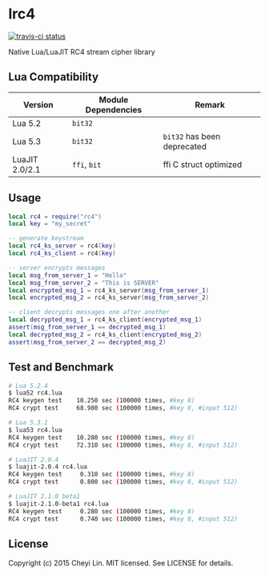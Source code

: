 lrc4
=====

[![travis-ci status](https://travis-ci.org/CheyiLin/lrc4.svg?branch=master)](https://travis-ci.org/CheyiLin/lrc4)

Native Lua/LuaJIT RC4 stream cipher library

## Lua Compatibility

| Version | Module Dependencies | Remark | 
| ------- | ------------------- | ------ |
| Lua 5.2 | `bit32` |  |
| Lua 5.3 | `bit32` | `bit32` has been deprecated |
| LuaJIT 2.0/2.1 | `ffi`, `bit` | ffi C struct optimized |

## Usage

```lua
local rc4 = require("rc4")
local key = "my_secret"

-- generate keystream
local rc4_ks_server = rc4(key)
local rc4_ks_client = rc4(key)

-- server encrypts messages
local msg_from_server_1 = "Hello"
local msg_from_server_2 = "This is SERVER"
local encrypted_msg_1 = rc4_ks_server(msg_from_server_1)
local encrypted_msg_2 = rc4_ks_server(msg_from_server_2) 

-- client decrypts messages one after another
local decrypted_msg_1 = rc4_ks_client(encrypted_msg_1)
assert(msg_from_server_1 == decrypted_msg_1)
local decrypted_msg_2 = rc4_ks_client(encrypted_msg_2)
assert(msg_from_server_2 == decrypted_msg_2)
```

## Test and Benchmark

```bash
# Lua 5.2.4
$ lua52 rc4.lua
RC4 keygen test    10.250 sec (100000 times, #key 8)
RC4 crypt test     68.980 sec (100000 times, #key 8, #input 512)

# Lua 5.3.1
$ lua53 rc4.lua
RC4 keygen test    10.280 sec (100000 times, #key 8)
RC4 crypt test     72.310 sec (100000 times, #key 8, #input 512)

# LuaJIT 2.0.4
$ luajit-2.0.4 rc4.lua
RC4 keygen test     0.310 sec (100000 times, #key 8)
RC4 crypt test      0.800 sec (100000 times, #key 8, #input 512)

# LuaJIT 2.1.0 beta1
$ luajit-2.1.0-beta1 rc4.lua
RC4 keygen test     0.280 sec (100000 times, #key 8)
RC4 crypt test      0.740 sec (100000 times, #key 8, #input 512)
```

## License

Copyright (c) 2015 Cheyi Lin.
MIT licensed. See LICENSE for details.
